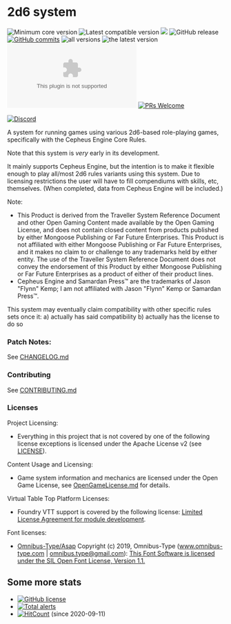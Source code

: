 # 2d6 system

<img title="Minimum core version" src="https://img.shields.io/badge/dynamic/json?url=https://raw.githubusercontent.com/xdy/twodsix-foundryvtt/master/static/system.json&label=core&query=minimumCoreVersion&suffix=%2B&style=flat-square&color=important"> <img title="Latest compatible version" src="https://img.shields.io/badge/dynamic/json?url=https://raw.githubusercontent.com/xdy/twodsix-foundryvtt/master/static/system.json&label=compatible&query=compatibleCoreVersion&style=flat-square&color=important"> <img src="https://img.shields.io/badge/dynamic/json?url=https://raw.githubusercontent.com/xdy/twodsix-foundryvtt/master/static/system.json&label=version&query=version&style=flat-square&color=success"> ![GitHub release](https://img.shields.io/github/release-date/xdy/twodsix-foundryvtt) [![GitHub commits](https://img.shields.io/github/commits-since/xdy/twodsix-foundryvtt/latest)](https://GitHub.com/xdy/twodsix-foundryvtt/commit/) ![all versions](https://img.shields.io/github/downloads/xdy/twodsix-foundryvtt/total) ![the latest version](https://img.shields.io/github/downloads/xdy/twodsix-foundryvtt/latest/total) ![the latest version zip](https://img.shields.io/github/downloads/xdy/twodsix-foundryvtt/latest/twodsix.zip)
[![PRs Welcome](https://img.shields.io/badge/PRs-welcome-brightgreen.svg?style=flat-square)](http://makeapullrequest.com) 

[![Discord](https://img.shields.io/discord/739941799820394606?label=Discord)](https://discord.gg/VNFUvjv)

A system for running games using various 2d6-based role-playing games, specifically with the Cepheus Engine Core Rules.

Note that this system is *very* early in its development.

It mainly supports Cepheus Engine, but the intention is to make it flexible enough to play all/most 2d6 rules variants using this system.
Due to licensing restrictions the user will have to fill compendiums with skills, etc, themselves. (When completed, data from Cepheus Engine will be included.) 

Note:
* This Product is derived from the Traveller System Reference Document and other Open Gaming Content made available by the Open Gaming License, and does not contain closed content from products published by either Mongoose Publishing or Far Future Enterprises. This Product is not affiliated with either Mongoose Publishing or Far Future Enterprises, and it makes no claim to or challenge to any trademarks held by either entity. The use of the Traveller System Reference Document does not convey the endorsement of this Product by either Mongoose Publishing or Far Future Enterprises as a product of either of their product lines.
* Cepheus Engine and Samardan Press™ are the trademarks of Jason "Flynn" Kemp; I am not affiliated with Jason "Flynn" Kemp or Samardan Press™.    

This system may eventually claim compatibility with other specific rules sets once it:
a) actually has said compatibility 
b) actually has the license to do so


### Patch Notes:
See [CHANGELOG.md](CHANGELOG.md)

### Contributing
See [CONTRIBUTING.md](CONTRIBUTING.md)


### Licenses
Project Licensing:
*  Everything in this project that is not covered by one of the following license exceptions is licensed under the Apache License v2 (see [LICENSE](LICENSE)).

Content Usage and Licensing:
*  Game system information and mechanics are licensed under the Open Game License, see [OpenGameLicense.md](OpenGameLicense.md) for details.

Virtual Table Top Platform Licenses:
*  Foundry VTT support is covered by the following license: [Limited License Agreement for module development](https://foundryvtt.com/article/license/).

Font licenses:
* [Omnibus-Type/Asap](https://github.com/Omnibus-Type/Asap) Copyright (c) 2019, Omnibus-Type (www.omnibus-type.com | omnibus.type@gmail.com): [This Font Software is licensed under the SIL Open Font License, Version 1.1.](http://scripts.sil.org/OFL)

## Some more stats
* [![GitHub license](https://img.shields.io/github/license/xdy/twodsix-foundryvtt)](https://github.com/xdy/twodsix-foundryvtt/blob/master/LICENSE)
* [![Total alerts](https://img.shields.io/lgtm/alerts/g/xdy/twodsix-foundryvtt.svg?logo=lgtm&logoWidth=18)](https://lgtm.com/projects/g/xdy/twodsix-foundryvtt/alerts/)
* [![HitCount](http://hits.dwyl.com/xdy/twodsix-foundryvtt.svg)](http://hits.dwyl.com/xdy/twodsix-foundryvtt) (since 2020-09-11)
